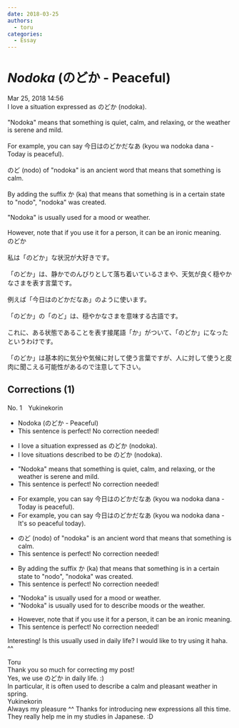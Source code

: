 ```yaml
---
date: 2018-03-25
authors:
  - toru
categories:
  - Essay
---
```


<h1 id="subject_show"><strong><em>Nodoka</strong></em> (のどか - Peaceful)</h1>
<div class="date">Mar 25, 2018 14:56</div>
<div id="post"><div id="body_show_ori">
I love a situation expressed as のどか (nodoka).<br/><br/>"Nodoka" means that something is quiet, calm, and relaxing, or the weather is serene and mild.<br/><br/>For example, you can say 今日はのどかだなあ (kyou wa nodoka dana - Today is peaceful).<br/><br/>のど (nodo) of "nodoka" is an ancient word that means that something is calm.<br/><br/>By adding the suffix か (ka) that means that something is in a certain state to "nodo", "nodoka" was created.<br/><br/>"Nodoka" is usually used for a mood or weather.<br/><br/>However, note that if you use it for a person, it can be an ironic meaning.
</div></div>

<!-- more -->

<div id="post_ja"><div id="body_show_mo">
のどか<br/><br/>私は「のどか」な状況が大好きです。<br/><br/>「のどか」は、静かでのんびりとして落ち着いているさまや、天気が良く穏やかなさまを表す言葉です。<br/><br/>例えば「今日はのどかだなあ」のように使います。<br/><br/>「のどか」の「のど」は、穏やかなさまを意味する古語です。<br/><br/>これに、ある状態であることを表す接尾語「か」がついて、「のどか」になったというわけです。<br/><br/>「のどか」は基本的に気分や気候に対して使う言葉ですが、人に対して使うと皮肉に聞こえる可能性があるので注意して下さい。
</div></div>

## Corrections (1)
<div id="block"><div class="first_name"> No. 1　<span class="just_name">Yukinekorin</span></div><div id="block2">
<ul class="correction_field">
<li class="incorrect">Nodoka (のどか - Peaceful)</li>
<li class="corrected perfect">This sentence is perfect! No correction needed!</li>
</ul>
<ul class="correction_field">
<li class="incorrect">I love a situation expressed as のどか (nodoka).</li>
<li class="corrected correct">
I love <span class="f_blue">situations described to be</span> のどか (nodoka).
</li>
</ul>
<ul class="correction_field">
<li class="incorrect">"Nodoka" means that something is quiet, calm, and relaxing, or the weather is serene and mild.</li>
<li class="corrected perfect">This sentence is perfect! No correction needed!</li>
</ul>
<ul class="correction_field">
<li class="incorrect">For example, you can say 今日はのどかだなあ (kyou wa nodoka dana - Today is peaceful).</li>
<li class="corrected correct">
For example, you can say 今日はのどかだなあ (kyou wa nodoka dana - <span class="f_blue">It's so peaceful today</span>).
</li>
</ul>
<ul class="correction_field">
<li class="incorrect">のど (nodo) of "nodoka" is an ancient word that means that something is calm.</li>
<li class="corrected perfect">This sentence is perfect! No correction needed!</li>
</ul>
<ul class="correction_field">
<li class="incorrect">By adding the suffix か (ka) that means that something is in a certain state to "nodo", "nodoka" was created.</li>
<li class="corrected perfect">This sentence is perfect! No correction needed!</li>
</ul>
<ul class="correction_field">
<li class="incorrect">"Nodoka" is usually used for a mood or weather.</li>
<li class="corrected correct">
"Nodoka" is usually used for <span class="f_blue">to describe</span> <span class="f_blue">moods</span> or <span class="f_blue">the </span>weather.
</li>
</ul>
<ul class="correction_field">
<li class="incorrect">However, note that if you use it for a person, it can be an ironic meaning.</li>
<li class="corrected perfect">This sentence is perfect! No correction needed!</li>
</ul>
<p class="comment_small">
 Interesting! Is this usually used in daily life? I would like to try using it haha. ^^
</p>

</div><div class="name"><span class="just_name">Toru</span><br>
Thank you so much for correcting my post!<br/>Yes, we use のどか in daily life. :)<br/>In particular, it is often used to describe a calm and pleasant weather in spring.
</div>
<div class="name"><span class="just_name">Yukinekorin</span><br>
Always my pleasure ^^ Thanks for introducing new expressions all this time. They really help me in my studies in Japanese. :D
</div>
</div>
